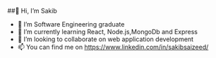 ##👋 Hi, I’m Sakib
- 👀 I’m Software Engineering graduate
- 🌱 I’m currently learning React, Node.js,MongoDb and Express
- 💞️ I’m looking to collaborate on web application development
- 📫 You can find me on https://www.linkedin.com/in/sakibsaizeed/

<!---
SakibSaizeed/SakibSaizeed is a ✨ special ✨ repository because its `README.md` (this file) appears on your GitHub profile.
You can click the Preview link to take a look at your changes.
--->
